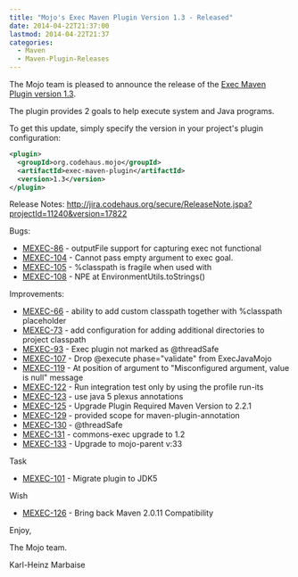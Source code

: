 ```yaml
---
title: "Mojo's Exec Maven Plugin Version 1.3 - Released"
date: 2014-04-22T21:37:00
lastmod: 2014-04-22T21:37
categories:
  - Maven
  - Maven-Plugin-Releases
---
```

The Mojo team is pleased to announce the release of the
[Exec Maven Plugin version 1.3](http://mojo.codehaus.org/exec-maven-plugin/).

The plugin provides 2 goals to help execute system and Java programs.

To get this update, simply specify the version in your project's plugin configuration:

```xml
<plugin>
  <groupId>org.codehaus.mojo</groupId>
  <artifactId>exec-maven-plugin</artifactId>
  <version>1.3</version>
</plugin>
```
<!-- more -->

Release Notes:
http://jira.codehaus.org/secure/ReleaseNote.jspa?projectId=11240&version=17822

Bugs:

 * [MEXEC-86](https://issues.apache.org/jira/browse/MEXEC-86) - outputFile support for capturing exec not functional
 * [MEXEC-104](https://issues.apache.org/jira/browse/MEXEC-104) - Cannot pass empty argument to exec goal.
 * [MEXEC-105](https://issues.apache.org/jira/browse/MEXEC-105) - %classpath is fragile when used with <commandlineArgs>
 * [MEXEC-108](https://issues.apache.org/jira/browse/MEXEC-108) - NPE at EnvironmentUtils.toStrings()

Improvements:

 * [MEXEC-66](https://issues.apache.org/jira/browse/MEXEC-66) - ability to add custom classpath together 
              with %classpath placeholder
 * [MEXEC-73](https://issues.apache.org/jira/browse/MEXEC-73) - add configuration for adding additional 
              directories to project classpath
 * [MEXEC-93](https://issues.apache.org/jira/browse/MEXEC-93) - Exec plugin not marked as @threadSafe
 * [MEXEC-107](https://issues.apache.org/jira/browse/MEXEC-107) - Drop @execute phase="validate" from ExecJavaMojo
 * [MEXEC-119](https://issues.apache.org/jira/browse/MEXEC-119) - At position of argument to "Misconfigured 
               argument, value is null" message
 * [MEXEC-122](https://issues.apache.org/jira/browse/MEXEC-122) - Run integration test only by using the profile run-its
 * [MEXEC-123](https://issues.apache.org/jira/browse/MEXEC-123) - use java 5 plexus annotations
 * [MEXEC-125](https://issues.apache.org/jira/browse/MEXEC-125) - Upgrade Plugin Required Maven Version to 2.2.1
 * [MEXEC-129](https://issues.apache.org/jira/browse/MEXEC-129) - provided scope for maven-plugin-annotation
 * [MEXEC-130](https://issues.apache.org/jira/browse/MEXEC-130) - @threadSafe
 * [MEXEC-131](https://issues.apache.org/jira/browse/MEXEC-131) - commons-exec upgrade to 1.2
 * [MEXEC-133](https://issues.apache.org/jira/browse/MEXEC-133) - Upgrade to mojo-parent v:33

Task

 * [MEXEC-101](https://issues.apache.org/jira/browse/MEXEC-101) - Migrate plugin to JDK5

Wish

 * [MEXEC-126](https://issues.apache.org/jira/browse/MEXEC-126) - Bring back Maven 2.0.11 Compatibility

Enjoy,

The Mojo team.

Karl-Heinz Marbaise

